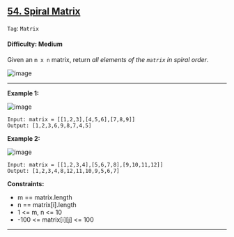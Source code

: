 ## [54. Spiral Matrix](https://leetcode.com/problems/spiral-matrix/)

```Tag```: ```Matrix```

#### Difficulty: Medium

Given an ```m x n``` matrix, return _all elements of the ```matrix``` in spiral order_.

![image](https://user-images.githubusercontent.com/35042430/222346111-bdfc6bab-e63b-43d5-8f11-5b20b73cb052.png)

---

__Example 1:__

![image](https://assets.leetcode.com/uploads/2020/11/13/spiral1.jpg)
```
Input: matrix = [[1,2,3],[4,5,6],[7,8,9]]
Output: [1,2,3,6,9,8,7,4,5]
```

__Example 2:__

![image](https://assets.leetcode.com/uploads/2020/11/13/spiral.jpg)
```
Input: matrix = [[1,2,3,4],[5,6,7,8],[9,10,11,12]]
Output: [1,2,3,4,8,12,11,10,9,5,6,7]
```

__Constraints:__

- m == matrix.length
- n == matrix[i].length
- 1 <= m, n <= 10
- -100 <= matrix[i][j] <= 100

---

